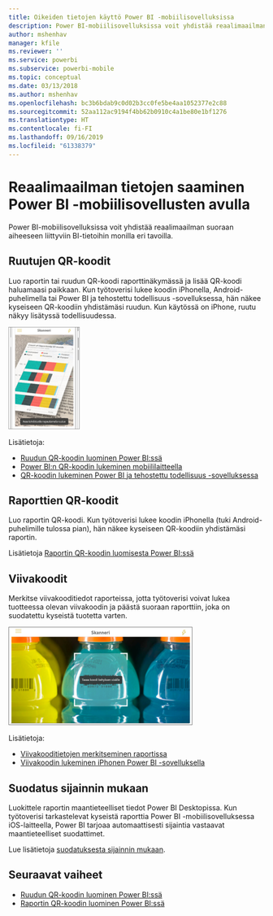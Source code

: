 ```yaml
---
title: Oikeiden tietojen käyttö Power BI -mobiilisovelluksissa
description: Power BI-mobiilisovelluksissa voit yhdistää reaalimaailman suoraan aiheeseen liittyviin BI-tietoihin ilman hakutoimintoa.
author: mshenhav
manager: kfile
ms.reviewer: ''
ms.service: powerbi
ms.subservice: powerbi-mobile
ms.topic: conceptual
ms.date: 03/13/2018
ms.author: mshenhav
ms.openlocfilehash: bc3b6bdab9c0d02b3cc0fe5be4aa1052377e2c88
ms.sourcegitcommit: 52aa112ac9194f4bb62b0910c4a1be80e1bf1276
ms.translationtype: HT
ms.contentlocale: fi-FI
ms.lasthandoff: 09/16/2019
ms.locfileid: "61338379"
---
```

# <a name="get-data-from-the-real-world-with-the-power-bi-mobile-apps"></a>Reaalimaailman tietojen saaminen Power BI -mobiilisovellusten avulla
Power BI-mobiilisovelluksissa voit yhdistää reaalimaailman suoraan aiheeseen liittyviin BI-tietoihin monilla eri tavoilla. 

## <a name="qr-codes-for-tiles"></a>Ruutujen QR-koodit
Luo raportin tai ruudun QR-koodi raporttinäkymässä ja lisää QR-koodi haluamaasi paikkaan. Kun työtoverisi lukee koodin iPhonella, Android-puhelimella tai Power BI ja tehostettu todellisuus -sovelluksessa, hän näkee kyseiseen QR-koodiin yhdistämäsi ruudun. Kun käytössä on iPhone, ruutu näkyy lisätyssä todellisuudessa.

![QR-koodi](./media/mobile-apps-data-in-real-world-context/power-bi-ios-qr-ar-scanner-small.png)

Lisätietoja:

* [Ruudun QR-koodin luominen Power BI:ssä](../../service-create-qr-code-for-tile.md)
* [Power BI:n QR-koodin lukeminen mobiililaitteella](mobile-apps-qr-code.md)
* [QR-koodin lukeminen Power BI ja tehostettu todellisuus -sovelluksessa](mobile-mixed-reality-app.md#scan-a-report-qr-code-in-holographic-view)

## <a name="qr-codes-for-reports"></a>Raporttien QR-koodit
Luo raportin QR-koodi.  Kun työtoverisi lukee koodin iPhonella (tuki Android-puhelimille tulossa pian), hän näkee kyseiseen QR-koodiin yhdistämäsi raportin. 

Lisätietoja [Raportin QR-koodin luomisesta Power BI:ssä](../../service-create-qr-code-for-report.md)

## <a name="barcodes"></a>Viivakoodit
Merkitse viivakooditiedot raporteissa, jotta työtoverisi voivat lukea tuotteessa olevan viivakoodin ja päästä suoraan raporttiin, joka on suodatettu kyseistä tuotetta varten.

![Viivakoodi](./media/mobile-apps-data-in-real-world-context/power-bi-barcode-scanner.png)

Lisätietoja:

* [Viivakooditietojen merkitseminen raportissa](../../desktop-mobile-barcodes.md)
* [Viivakoodin lukeminen iPhonen Power BI -sovelluksella](mobile-apps-scan-barcode-iphone.md)

## <a name="filter-by-location"></a>Suodatus sijainnin mukaan
Luokittele raportin maantieteelliset tiedot Power BI Desktopissa. Kun työtoverisi tarkastelevat kyseistä raporttia Power BI -mobiilisovelluksessa iOS-laitteella, Power BI tarjoaa automaattisesti sijaintia vastaavat maantieteelliset suodattimet.

Lue lisätietoja [suodatuksesta sijainnin mukaan](mobile-apps-geographic-filtering.md).

## <a name="next-steps"></a>Seuraavat vaiheet
* [Ruudun QR-koodin luominen Power BI:ssä](../../service-create-qr-code-for-tile.md)
* [Raportin QR-koodin luominen Power BI:ssä](../../service-create-qr-code-for-report.md)

